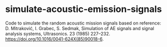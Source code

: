 # simulate-acoustic-emission-signals
Code to simulate the random acoustic mission signals based on reference: D. Mitraković, I. Grabec, S. Sedmak, Simulation of AE signals and signal analysis systems, Ultrasonics. 23 (1985) 227–232. https://doi.org/10.1016/0041-624X(85)90018-6.
